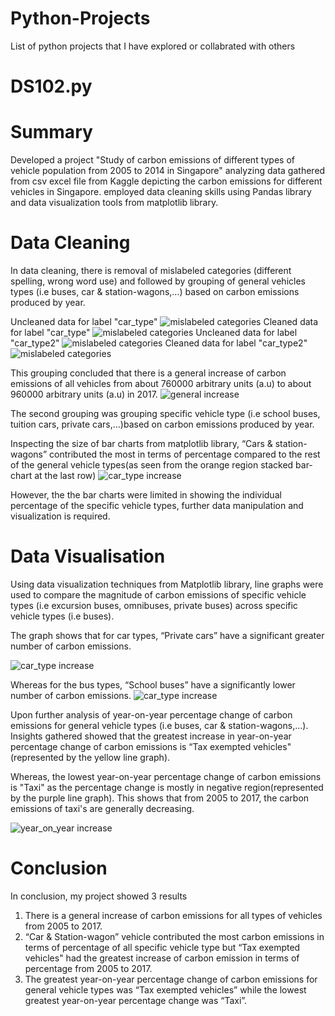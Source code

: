 # Python-Projects
List of python projects that I have explored or collabrated with others

# DS102.py

# Summary
Developed a project "Study of carbon emissions of different types of vehicle population from 2005 to 2014 in Singapore" analyzing data gathered from csv excel file from Kaggle depicting the carbon emissions for different vehicles in Singapore. employed data cleaning skills using Pandas library and data visualization tools from matplotlib library.

# Data Cleaning  

In data cleaning, there is removal of mislabeled categories (different spelling, wrong word use) and followed by grouping of general vehicles types (i.e buses, car & station-wagons,…) based on carbon emissions produced by year. 

Uncleaned data for label "car_type"
![mislabeled categories](https://github.com/JiaJun98/Python-Projects/blob/master/Data_Cleaning_car_type1.PNG)
Cleaned data for label "car_type"
![mislabeled categories](https://github.com/JiaJun98/Python-Projects/blob/master/Cleaned%20data%20for%20car_type.PNG)
Uncleaned data for label "car_type2"
![mislabeled categories](https://github.com/JiaJun98/Python-Projects/blob/master/Data_Cleaning_car_type2.PNG)
Cleaned data for label "car_type2"
![mislabeled categories](https://github.com/JiaJun98/Python-Projects/blob/master/Cleaned%20data%20for%20car_type2.PNG)



This grouping concluded that there is a general increase of carbon emissions of all vehicles from about 760000 arbitrary units (a.u) to about 960000 arbitrary units (a.u) in 2017. 
![general increase](https://github.com/JiaJun98/Python-Projects/blob/master/Total_Carbon_Emissions_of_all_Vehicles_from_2005_to_2017(Line).PNG)

The second grouping was grouping specific vehicle type (i.e school buses, tuition cars, private cars,…)based on carbon emissions produced by year. 

Inspecting the size of bar charts from matplotlib library, “Cars & station-wagons” contributed the most in terms of percentage compared to the rest of the general vehicle types(as seen from the orange region stacked bar-chart at the last row)
![car_type increase](https://github.com/JiaJun98/Python-Projects/blob/master/Carbon_Emissions_of_car_types_(2005-2017).png)

However, the the bar charts were limited in showing the individual percentage of the specific vehicle types, further data manipulation and visualization is required.

# Data Visualisation

Using data visualization techniques from Matplotlib library, line graphs were used to compare the magnitude of carbon emissions of specific vehicle types (i.e excursion buses, omnibuses, private buses) across specific vehicle types (i.e buses).

The graph shows that for car types, “Private cars” have a significant greater number of carbon emissions.

![car_type increase](https://github.com/JiaJun98/Python-Projects/blob/master/Carbon%20Emissions%20of%20Cars%20from%202005%20to%202017%2Ca.u.png)

Whereas for the bus types, “School buses” have a significantly lower number of carbon emissions.
![car_type increase](https://github.com/JiaJun98/Python-Projects/blob/master/Carbon%20Emissions%20of%20Buses%20from%202005%20to%202017%2Ca.u.png)

Upon further analysis of year-on-year percentage change of carbon emissions for general vehicle types (i.e buses, car & station-wagons,…). 
Insights gathered showed that the greatest increase in year-on-year percentage change of carbon emissions is “Tax exempted vehicles"(represented by the yellow line graph).

Whereas, the lowest year-on-year percentage change of carbon emissions is "Taxi" as the percentage change is mostly in negative region(represented by the purple line graph). This shows that from 2005 to 2017, the carbon emissions of taxi's are generally decreasing.

![year_on_year increase](https://github.com/JiaJun98/Python-Projects/blob/master/Year-on-Year%20Percentage%20Change%20each%20type%20of%20Vehicles.png)

# Conclusion

In conclusion, my project showed 3 results
1)	There is a general increase of carbon emissions for all types of vehicles from 2005 to 2017.
2)	“Car & Station-wagon” vehicle contributed the most carbon emissions in terms of percentage of all specific vehicle type but “Tax exempted vehicles" had the greatest increase of carbon emission in terms of percentage from 2005 to 2017.
3)	The greatest year-on-year percentage change of carbon emissions for general vehicle types was “Tax exempted vehicles” while the lowest greatest year-on-year percentage change was “Taxi”.

